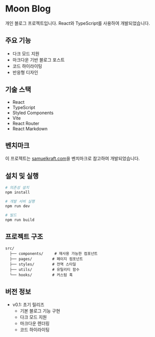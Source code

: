 # Moon Blog

개인 블로그 프로젝트입니다. React와 TypeScript를 사용하여 개발되었습니다.

## 주요 기능

- 다크 모드 지원
- 마크다운 기반 블로그 포스트
- 코드 하이라이팅
- 반응형 디자인

## 기술 스택

- React
- TypeScript
- Styled Components
- Vite
- React Router
- React Markdown

## 벤치마크

이 프로젝트는 [samuelkraft.com](https://samuelkraft.com/)을 벤치마크로 참고하여 개발되었습니다.

## 설치 및 실행

```bash
# 의존성 설치
npm install

# 개발 서버 실행
npm run dev

# 빌드
npm run build
```

## 프로젝트 구조

```
src/
  ├── components/     # 재사용 가능한 컴포넌트
  ├── pages/         # 페이지 컴포넌트
  ├── styles/        # 전역 스타일
  ├── utils/         # 유틸리티 함수
  └── hooks/         # 커스텀 훅
```

## 버전 정보

- v0.1: 초기 릴리즈
  - 기본 블로그 기능 구현
  - 다크 모드 지원
  - 마크다운 렌더링
  - 코드 하이라이팅
